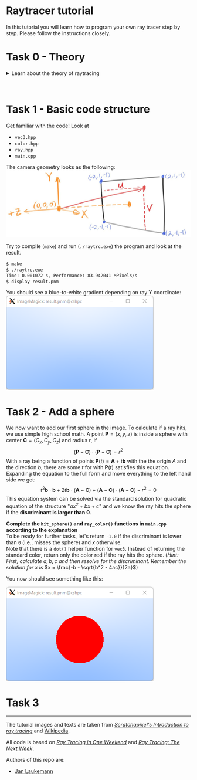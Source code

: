# Raytracer tutorial

In this tutorial you will learn how to program your own ray tracer step by step.
Please follow the instructions closely.

# Task 0 - Theory
<details>
<summary>Learn about the theory of raytracing</summary>
<br>
We can visualize a picture as a cut made through a pyramid whose apex is located at the center of our eye and whose height is parallel to our line of sight:

![Initial idea](/docs/images/rt-algo-01.png)

Now, we can project the four corners of the front face on the canvas:
![Projecting to canvas](/docs/images/rt-algo-02.gif)

Instead of tracing rays from the light source to the receptor (such as our eye), we trace rays backward from the receptor to the objects. Because this direction is the reverse of what happens in nature, it is fittingly called **backward ray-tracing** or **eye tracing** because we shoot rays from the eye position:
![Backward tracing](/docs/images/rt-algo-03.gif)

Ray-tracing is, therefore, elegant in the way that it is based directly on what actually happens around us. Apart from the fact that it follows the path of light in the reverse order, it is nothing less that a perfect nature simulator.

In the ray tracer program, we shoot a primary ray through the center of the pixel to check for a possible object intersection. When we find one we then cast a shadow ray to find out if the point is illuminated or in shadow:
![Shadow ray 1](/docs/images/rt-algo-04.gif)

If this particular ray does not intersect an object on its way to the light, the hit point is illuminated. If it does intersect with another object, that object casts a shadow on it:
![Shadow ray 2](/docs/images/rt-algo-05.gif)

If we repeat this operation for every pixel, we obtain a two-dimensional representation of our three-dimensional scene:
![Rendered frame](/docs/images/rt-algo-06.gif)

By extending the idea of ray propagation, we can very easily simulate effects like **reflection** and **refraction**.
- For the *reflection ray*, we need two items: the normal at the point of intersection and the primary ray's direction. Once we obtain the reflection direction, we shoot a new ray in that direction.
- For the refraction, we compute the **transmission ray** with the normal at the hit point, the primary ray direction, and the refractive index of the material.
  At the other side of the object, because it changes medium, the ray is refracted one more time.

![Reflection and refraction](/docs/images/rt-algo-07.gif)

Note, that this algorithm is **recursive** and rays can bounce of objects endlessly.
For this reason, we have to set an arbitrary limit that prevents the rays from interacting (i.e., recursing) endlessly.

As summary with equations:
![raytracing algorithm](/docs/images/rt-algo-wiki.png)

</details>
<br><br>

# Task 1 - Basic code structure
Get familiar with the code!
Look at
- `vec3.hpp`
- `color.hpp`
- `ray.hpp`
- `main.cpp`

The camera geometry looks as the following:
![camera geometry](/docs/images/rt-cam-geom.jpg)

Try to compile (`make`) and run (`./raytrc.exe`) the program and look at the result.
```shell
$ make
$ ./raytrc.exe
Time: 0.001072 s, Performance: 83.942041 MPixels/s
$ display result.pnm
```
You should see a blue-to-white gradient depending on ray Y coordinate:
![result 01](/docs/images/res01.png)

# Task 2 - Add a sphere
We now want to add our first sphere in the image.
To calculate if a ray hits, we use simple high school math.
A point $\mathbf{P}=(x,y,z)$ is inside a sphere with center $\mathbf{C}=(C_x,C_y,C_z)$ and radius $r$, if
$$ (\mathbf{P}-\mathbf{C}) \cdot (\mathbf{P}-\mathbf{C}) = r^2 $$
With a ray being a function of points $\mathbf{P}(t) = \mathbf{A} + t\mathbf{b}$ with the the origin $A$ and the direction $b$, there are some $t$ for with $\mathbf{P}(t)$ satisfies this equation.  
Expanding the equation to the full form and move everything to the left hand side we get:
$$ 
t^2\mathbf{b} \cdot \mathbf{b} + 2t\mathbf{b} \cdot (\mathbf{A} - \mathbf{C}) + (\mathbf{A} - \mathbf{C}) \cdot (\mathbf{A} - \mathbf{C}) - r^2 = 0
$$
This equation system can be solved via the standard solution for quadratic equation of the structure "$ax^2 + bx + c$" and we know the ray hits the sphere if the **discriminant is larger than $0$**.

**Complete the `hit_sphere()` and `ray_color()` functions in `main.cpp` according to the explanation**  
To be ready for further tasks, let's return `-1.0` if the discriminant is lower than `0` (i.e., misses the sphere) and $x$ otherwise.  
Note that there is a `dot()` helper function for `vec3`. Instead of returning the standard color, return only the color red if the ray hits the sphere. (*Hint: First, calculate $a, b, c$ and then resolve for the discriminant. Remember the solution for x is* $x = \frac{-b - \sqrt{b^2 - 4ac}}{2a}$)

You now should see something like this:

![result 02](/docs/images/res02.png)

# Task 3
-------------------------------
The tutorial images and texts are taken from [_Scratchapixel's Introduction to ray tracing_](https://www.scratchapixel.com/lessons/3d-basic-rendering/introduction-to-ray-tracing/) and [Wikipedia](https://de.wikipedia.org/wiki/Raytracing).

All code is based on [_Ray Tracing in One Weekend_](https://raytracing.github.io/books/RayTracingInOneWeekend.html) and [_Ray Tracing: The Next Week_](https://raytracing.github.io/books/RayTracingTheNextWeek.html).

Authors of this repo are:
- [Jan Laukemann](mailto:jan.laukemann@fau.de)
